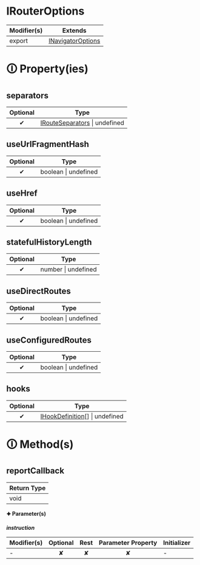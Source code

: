 # IRouterOptions

| Modifier(s)                            | Extends                                    |
|----------------------------------------|--------------------------------------------|
| export | [INavigatorOptions](https://hamedfathi.gitbook.io/aurelia-2-doc-api/router/interface/navigator/inavigatoroptions) |

# &#128712; Property(ies)

## separators

| Optional                           | Type                         |
|:----------------------------------:|------------------------------|
| ✔ | [IRouteSeparators](https://hamedfathi.gitbook.io/aurelia-2-doc-api/router/interface/instruction-resolver/irouteseparators) &#124; undefined |

## useUrlFragmentHash

| Optional                           | Type                         |
|:----------------------------------:|------------------------------|
| ✔ | boolean &#124; undefined |

## useHref

| Optional                           | Type                         |
|:----------------------------------:|------------------------------|
| ✔ | boolean &#124; undefined |

## statefulHistoryLength

| Optional                           | Type                         |
|:----------------------------------:|------------------------------|
| ✔ | number &#124; undefined |

## useDirectRoutes

| Optional                           | Type                         |
|:----------------------------------:|------------------------------|
| ✔ | boolean &#124; undefined |

## useConfiguredRoutes

| Optional                           | Type                         |
|:----------------------------------:|------------------------------|
| ✔ | boolean &#124; undefined |

## hooks

| Optional                           | Type                         |
|:----------------------------------:|------------------------------|
| ✔ | [IHookDefinition](https://hamedfathi.gitbook.io/aurelia-2-doc-api/router/interface/hook-manager/ihookdefinition)[] &#124; undefined |

# &#128712; Method(s)

## reportCallback

| Return Type                       |
|-----------------------------------|
| void |

**&#128966; Parameter(s)**

_**instruction**_

| Modifier(s)                              | Optional                           | Rest                          | Parameter Property                          | Initializer                       |
|------------------------------------------|:----------------------------------:|:-----------------------------:|:-------------------------------------------:|-----------------------------------|
| - | ✘  | ✘ | ✘ | - |